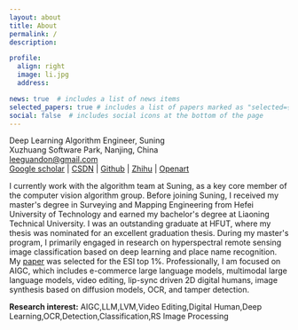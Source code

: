 ```yaml
---
layout: about
title: About
permalink: /
description: 

profile:
  align: right
  image: li.jpg
  address: 

news: true  # includes a list of news items
selected_papers: true # includes a list of papers marked as "selected={true}"
social: false  # includes social icons at the bottom of the page
---
```


Deep Learning Algorithm Engineer, Suning <br>
Xuzhuang Software Park, Nanjing, China<br>
leeguandon@gmail.com<br>
[Google scholar](https://scholar.google.com/citations?user=on_b6MMAAAAJ) | [CSDN](https://blog.csdn.net/u012193416) | [Github](https://github.com/leeguandong) | [Zhihu](https://www.zhihu.com/people/li-xin-52-81) | [Openart](https://openart.ai/workflows/profile/leeguandong) 

I currently work with the algorithm team at Suning, as a key core member of the computer vision algorithm group. Before joining Suning, I received my master's degree in Surveying and Mapping Engineering from Hefei University of Technology and earned my bachelor's degree at Liaoning Technical University. I was an outstanding graduate at HFUT, where my thesis was nominated for an excellent graduation thesis. During my master's program, I primarily engaged in research on hyperspectral remote sensing image classification based on deep learning and place name recognition. My [paper](https://ieeexplore.ieee.org/abstract/document/8784389/) was selected for the ESI top 1%. Professionally, I am focused on AIGC, which includes e-commerce large language models, multimodal large language models, video editing, lip-sync driven 2D digital humans, image synthesis based on diffusion models, OCR, and tamper detection.

**Research interest:** AIGC,LLM,LVM,Video Editing,Digital Human,Deep Learning,OCR,Detection,Classification,RS Image Processing
